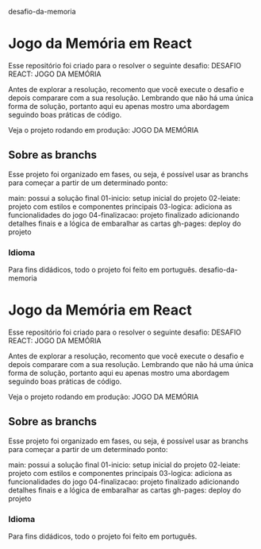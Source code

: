 desafio-da-memoria

# Jogo da Memória em React
Esse repositório foi criado para o resolver o seguinte desafio: DESAFIO REACT: JOGO DA MEMÓRIA

Antes de explorar a resolução, recomento que você execute o desafio e depois comparare com a sua resolução. Lembrando que não há uma única forma de solução, portanto aqui eu apenas mostro uma abordagem seguindo boas práticas de código.

Veja o projeto rodando em produção: JOGO DA MEMÓRIA

## Sobre as branchs
Esse projeto foi organizado em fases, ou seja, é possível usar as branchs para começar a partir de um determinado ponto:

main: possui a solução final
01-inicio: setup inicial do projeto
02-leiate: projeto com estilos e componentes principais
03-logica: adiciona as funcionalidades do jogo
04-finalizacao: projeto finalizado adicionando detalhes finais e a lógica de embaralhar as cartas
gh-pages: deploy do projeto

### Idioma
Para fins didádicos, todo o projeto foi feito em português.
desafio-da-memoria

# Jogo da Memória em React
Esse repositório foi criado para o resolver o seguinte desafio: DESAFIO REACT: JOGO DA MEMÓRIA

Antes de explorar a resolução, recomento que você execute o desafio e depois comparare com a sua resolução. Lembrando que não há uma única forma de solução, portanto aqui eu apenas mostro uma abordagem seguindo boas práticas de código.

Veja o projeto rodando em produção: JOGO DA MEMÓRIA

## Sobre as branchs
Esse projeto foi organizado em fases, ou seja, é possível usar as branchs para começar a partir de um determinado ponto:

main: possui a solução final
01-inicio: setup inicial do projeto
02-leiate: projeto com estilos e componentes principais
03-logica: adiciona as funcionalidades do jogo
04-finalizacao: projeto finalizado adicionando detalhes finais e a lógica de embaralhar as cartas
gh-pages: deploy do projeto

### Idioma
Para fins didádicos, todo o projeto foi feito em português.
